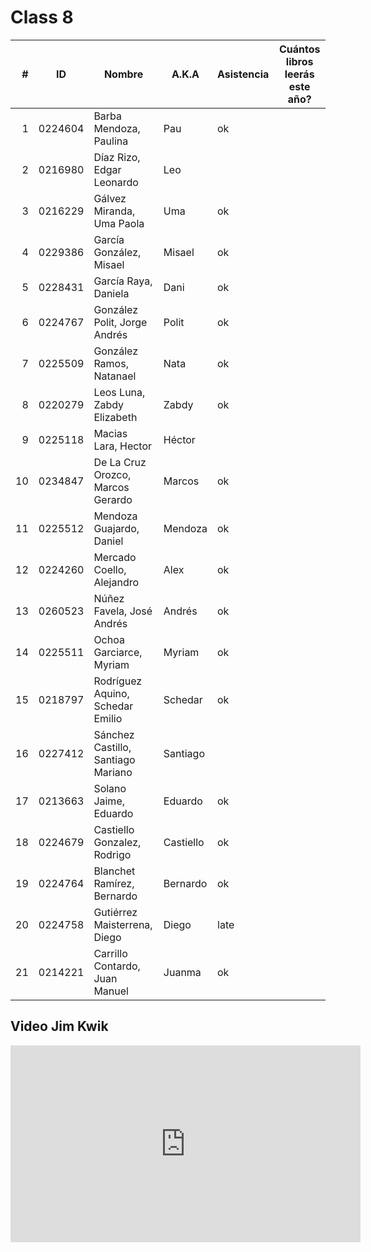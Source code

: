 Class 8
=======

|  # | ID      | Nombre                             | A.K.A     | Asistencia | Cuántos libros leerás este año? |
|---:|---------|------------------------------------|-----------|------------|---------------------------------|
|  1 | 0224604 | Barba Mendoza, Paulina             | Pau       | ok         |                                 |
|  2 | 0216980 | Díaz Rizo, Edgar Leonardo          | Leo       |            |                                 |
|  3 | 0216229 | Gálvez Miranda, Uma Paola          | Uma       | ok         |                                 |
|  4 | 0229386 | García González, Misael            | Misael    | ok         |                                 |
|  5 | 0228431 | García Raya, Daniela               | Dani      | ok         |                                 |
|  6 | 0224767 | González Polit, Jorge Andrés       | Polit     | ok         |                                 |
|  7 | 0225509 | González Ramos, Natanael           | Nata      | ok         |                                 |
|  8 | 0220279 | Leos Luna, Zabdy Elizabeth         | Zabdy     | ok         |                                 |
|  9 | 0225118 | Macias Lara, Hector                | Héctor    |            |                                 |
| 10 | 0234847 | De La Cruz Orozco, Marcos Gerardo  | Marcos    | ok         |                                 |
| 11 | 0225512 | Mendoza Guajardo, Daniel           | Mendoza   | ok         |                                 |
| 12 | 0224260 | Mercado Coello, Alejandro          | Alex      | ok         |                                 |
| 13 | 0260523 | Núñez Favela, José Andrés          | Andrés    | ok         |                                 |
| 14 | 0225511 | Ochoa Garciarce, Myriam            | Myriam    | ok         |                                 |
| 15 | 0218797 | Rodríguez Aquino, Schedar Emilio   | Schedar   | ok         |                                 |
| 16 | 0227412 | Sánchez Castillo, Santiago Mariano | Santiago  |            |                                 |
| 17 | 0213663 | Solano Jaime, Eduardo              | Eduardo   | ok         |                                 |
| 18 | 0224679 | Castiello Gonzalez, Rodrigo        | Castiello | ok         |                                 |
| 19 | 0224764 | Blanchet Ramírez, Bernardo         | Bernardo  | ok         |                                 |
| 20 | 0224758 | Gutiérrez Maisterrena, Diego       | Diego     | late       |                                 |
| 21 | 0214221 | Carrillo Contardo, Juan Manuel     | Juanma    | ok         |                                 |

Video Jim Kwik
--------------

<iframe src="https://www.youtube.com/embed/GpkkKz6zpx4" width="560" height="315" title="YouTube video player"
  frameborder="0" allowfullscreen
  allow="accelerometer; autoplay; clipboard-write; encrypted-media; gyroscope; picture-in-picture"
/>

> [!TIP] Tarea
> Sube tus notas del video a tu repositorio de GitHub. Tiene que ser en markdown y en inglés.

School App
----------

Haremos una aplicación web para administración de las asistencias de una clase. También deben poderse hacer tests.

Empecemos con el diseño de la base de datos.

Ejemplo e instrucciones: [school_database.md](school_database.md)

> [!TIP] Tarea
> Terminar el diseño de la base de datos y tener instalado en tu computadora Django para trabajar en la app.
